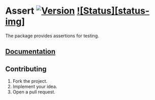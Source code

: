 # Assert [![Version][version-img]][version-url] [![Status][status-img]][status-url]

The package provides assertions for testing.

## [Documentation][docs]

## Contributing

1. Fork the project.
2. Implement your idea.
3. Open a pull request.

[version-img]: https://img.shields.io/crates/v/assert.svg
[version-url]: https://crates.io/crates/assert
[status-svg]: https://travis-ci.org/stainless-steel/assert.svg?branch=master
[status-url]: https://travis-ci.org/stainless-steel/assert
[docs]: https://stainless-steel.github.io/assert
